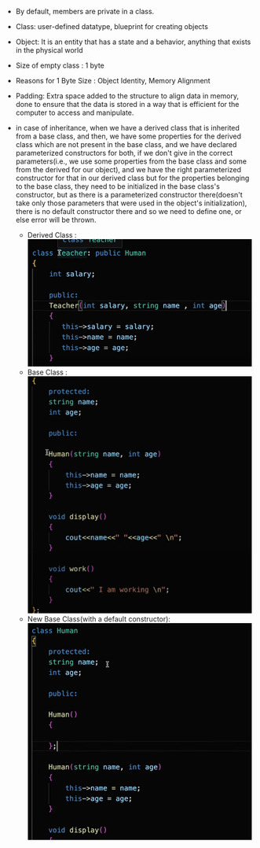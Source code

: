 - By default, members are private in a class.
- Class: user-defined datatype, blueprint for creating objects
- Object: It is an entity that has a state and a behavior, anything that exists in the physical world
- Size of empty class : 1 byte
- Reasons for 1 Byte Size : Object Identity, Memory Alignment
- Padding: Extra space added to the structure to align data in memory, done to ensure that the data is stored in a way that is efficient for the computer to access and manipulate.


- in case of inheritance, when we have a derived class that is inherited from a base class, and then, we have some properties for the derived class which are not present in the base class, and we have declared parameterized constructors for both, if we don't give in the correct parameters(i.e., we use some properties from the base class and some from the derived for our object), and we have the right parameterized constructor for that in our derived class but for the properties belonging to the base class, they need to be initialized in the base class's constructor, but as there is a parameterized constructor there(doesn't take only those parameters that were used in the object's initialization), there is no default constructor there and so we need to define one, or else error will be thrown.
	- Derived Class : ![](attachments/Pasted%20image%2020241009230858.png)
	- Base Class : ![](attachments/Pasted%20image%2020241009230925.png) 
	- New Base Class(with a default constructor):  ![](attachments/Pasted%20image%2020241009231534.png)

